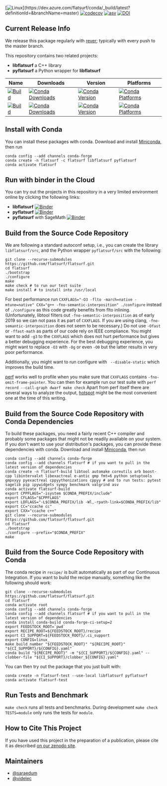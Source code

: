 [![Linux](https://dev.azure.com/flatsurf/conda/_apis/build/status/flatsurf.flatsurf?branchName=master&jobName=linux&configuration=linux%20build_linux_)](https://dev.azure.com/flatsurf/conda/_build/latest?definitionId=&branchName=master)
[![codecov](https://codecov.io/gh/flatsurf/flatsurf/branch/master/graph/badge.svg)](https://codecov.io/gh/flatsurf/flatsurf)
[![asv](http://img.shields.io/badge/benchmarked%20by-asv-blue.svg?style=flat)](https://flatsurf.github.io/flatsurf-asv/)
[![DOI](https://zenodo.org/badge/DOI/10.5281/zenodo.4006152.svg)](https://doi.org/10.5281/zenodo.4006152)

## Current Release Info

We release this package regularly with [rever](https://regro.github.io/rever-docs/index.html); typically with every push to the master branch.

This repository contains two related projects:

* **libflatsurf** a C++ library
* **pyflatsurf** a Python wrapper for **libflatsurf**

| Name | Downloads | Version | Platforms |
| --- | --- | --- | --- |
| [![Build](https://img.shields.io/badge/recipe-libflatsurf-green.svg)](https://anaconda.org/flatsurf/libflatsurf) | [![Conda Downloads](https://img.shields.io/conda/dn/flatsurf/libflatsurf.svg)](https://anaconda.org/flatsurf/libflatsurf) | [![Conda Version](https://img.shields.io/conda/vn/flatsurf/libflatsurf.svg)](https://anaconda.org/flatsurf/libflatsurf) | [![Conda Platforms](https://img.shields.io/conda/pn/flatsurf/libflatsurf.svg)](https://anaconda.org/flatsurf/libflatsurf) |
| [![Build](https://img.shields.io/badge/recipe-pyflatsurf-green.svg)](https://anaconda.org/flatsurf/pyflatsurf) | [![Conda Downloads](https://img.shields.io/conda/dn/flatsurf/pyflatsurf.svg)](https://anaconda.org/flatsurf/pyflatsurf) | [![Conda Version](https://img.shields.io/conda/vn/flatsurf/pyflatsurf.svg)](https://anaconda.org/flatsurf/pyflatsurf) | [![Conda Platforms](https://img.shields.io/conda/pn/flatsurf/pyflatsurf.svg)](https://anaconda.org/flatsurf/pyflatsurf) |

## Install with Conda

You can install these packages with conda. Download and install [Miniconda](https://conda.io/miniconda.html), then run

```
conda config --add channels conda-forge
conda create -n flatsurf -c flatsurf libflatsurf pyflatsurf
conda activate flatsurf
```

## Run with binder in the Cloud

You can try out the projects in this repository in a very limited environment online by clicking the following links:

* **libflatsurf** [![Binder](https://mybinder.org/badge_logo.svg)](https://mybinder.org/v2/gh/flatsurf/flatsurf/master?filepath=doc%2Fbinder%2FSample.libflatsurf.ipynb)
* **pyflatsurf** [![Binder](https://mybinder.org/badge_logo.svg)](https://mybinder.org/v2/gh/flatsurf/flatsurf/master?filepath=doc%2Fbinder%2FSample.pyflatsurf.ipynb)
* **pyflatsurf** with SageMath [![Binder](https://mybinder.org/badge_logo.svg)](https://mybinder.org/v2/gh/flatsurf/flatsurf/master?filepath=doc%2Fbinder%2FSample.pyflatsurf.sage.ipynb)

## Build from the Source Code Repository

We are following a standard autoconf setup, i.e., you can create the library
`libflatsurf/src`, and the Python wrapper `pyflatsurf/src` with the following:

```
git clone --recurse-submodules https://github.com/flatsurf/flatsurf.git
cd flatsurf
./bootstrap
./configure
make
make check # to run our test suite
make install # to install into /usr/local
```

For best performance run `CXXFLAGS="-O3 -flto -march=native -mtune=native"
CXX="g++ -fno-semantic-interposition" ./configure` instead of `./configure` as
this code greatly benefits from flto inlining. (Unfortunately, libtool filters
out `-fno-semantic-interposition` as of early 2019 so we can not pass it as
part of `CXXFLAGS`. If you are using clang, `-fno-semantic-interposition` does
not seem to be necessary.) Do not use `-Ofast` or `-ffast-math` as parts of our
code rely on IEEE compliance. You might want to add `-g3` to the `CXXFLAGS`
which does not hurt performance but gives a better debugging experience. For
the best debugging experience, you might want to replace `-O3` with `-Og` or
even `-O0` but the latter results in very poor performance.

Additionally, you might want to run configure with ` --disable-static`
which improves the build time.

[perf](https://perf.wiki.kernel.org/index.php/Main_Page) works well to profile
when you make sure that `CXXFLAGS` contains `-fno-omit-frame-pointer`. You can
then for example run our test suite with `perf record --call-graph dwarf make
check` Apart from perf itself there are several ways to analyze the output,
[hotspot](https://github.com/KDAB/hotspot) might be the most convenient one at
the time of this writing.

## Build from the Source Code Repository with Conda Dependencies

To build these packages, you need a fairly recent C++ compiler and probably
some packages that might not be readily available on your system. If you don't
want to use your distribution's packages, you can provide these dependencies
with conda. Download and install [Miniconda](https://conda.io/miniconda.html),
then run

```
conda config --add channels conda-forge
conda config --add channels flatsurf # if you want to pull in the latest version of dependencies
conda create -n flatsurf-build libtool automake coreutils arb boost-cpp libintervalxt libexactreal e-antic gmp fmt=6 python setuptools gmpxxyy pyexactreal cppyythonizations cppyy # and to run tests: pytest sagelib pip ipywidgets sympy benchmark valgrind asv
conda activate flatsurf-build
export CPPFLAGS="-isystem $CONDA_PREFIX/include"
export CFLAGS="$CPPFLAGS"
export LDFLAGS="-L$CONDA_PREFIX/lib -Wl,-rpath-link=$CONDA_PREFIX/lib"
export CC="ccache cc"
export CXX="ccache c++"
git clone --recurse-submodules https://github.com/flatsurf/flatsurf.git
cd flatsurf
./bootstrap
./configure --prefix="$CONDA_PREFIX"
make
```

## Build from the Source Code Repository with Conda

The conda recipe in `recipe/` is built automatically as part of our Continuous
Integration. If you want to build the recipe manually, something like the
following should work:

```
git clone --recurse-submodules https://github.com/flatsurf/flatsurf.git
cd flatsurf
conda activate root
conda config --add channels conda-forge
conda config --add channels flatsurf # if you want to pull in the latest version of dependencies
conda install conda-build conda-forge-ci-setup=2
export FEEDSTOCK_ROOT=`pwd`
export RECIPE_ROOT=${FEEDSTOCK_ROOT}/recipe
export CI_SUPPORT=${FEEDSTOCK_ROOT}/.ci_support
export CONFIG=linux_
make_build_number "${FEEDSTOCK_ROOT}" "${RECIPE_ROOT}" "${CI_SUPPORT}/${CONFIG}.yaml"
conda build "${RECIPE_ROOT}" -m "${CI_SUPPORT}/${CONFIG}.yaml" --clobber-file "${CI_SUPPORT}/clobber_${CONFIG}.yaml"
```

You can then try out the package that you just built with:
```
conda create -n flatsurf-test --use-local libflatsurf pyflatsurf
conda activate flatsurf-test
```

## Run Tests and Benchmark

`make check` runs all tests and benchmarks. During development `make check TESTS=module`
only runs the tests for `module`.

## How to Cite This Project

If you have used this project in the preparation of a publication, please cite
it as described [on our zenodo site](https://zenodo.org/record/4006152).

## Maintainers

* [@saraedum](https://github.com/saraedum)
* [@videlec](https://github.com/videlec)
